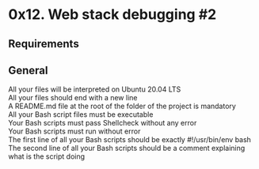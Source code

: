 # 0x12. Web stack debugging #2
## Requirements
## General
All your files will be interpreted on Ubuntu 20.04 LTS  
All your files should end with a new line  
A README.md file at the root of the folder of the project is mandatory  
All your Bash script files must be executable  
Your Bash scripts must pass Shellcheck without any error  
Your Bash scripts must run without error  
The first line of all your Bash scripts should be exactly #!/usr/bin/env bash  
The second line of all your Bash scripts should be a comment explaining what is the script doing  
